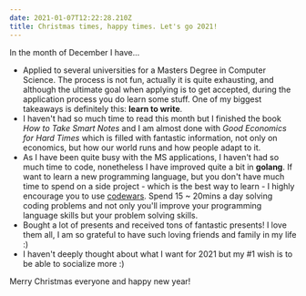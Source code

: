 ```yaml
---
date: 2021-01-07T12:22:28.210Z
title: Christmas times, happy times. Let's go 2021!
---
```

In the month of December I have...

* Applied to several universities for a Masters Degree in Computer Science. The process is not fun, actually it is quite exhausting, and although the ultimate goal when applying is to get accepted, during the application process you do learn some stuff. One of my biggest takeaways is definitely this: **learn to write**.
* I haven't had so much time to read this month but I finished the book *How to Take Smart Notes* and I am almost done with *Good Economics for Hard Times* which is filled with fantastic information, not only on economics, but how our world runs and how people adapt to it.
* As I have been quite busy with the MS applications, I haven't had so much time to code, nonetheless I have improved quite a bit in **golang**. If want to learn a new programming language, but you don't have much time to spend on a side project - which is the best way to learn - I highly encourage you to use [codewars](https://www.codewars.com/). Spend 15 ~ 20mins a day solving coding problems and not only you'll improve your programming language skills but your problem solving skills.
* Bought a lot of presents and received tons of fantastic presents! I love them all, I am so grateful to have such loving friends and family in my life :)
* I haven't deeply thought about what I want for 2021 but my #1 wish is to be able to socialize more :)

Merry Christmas everyone and happy new year!